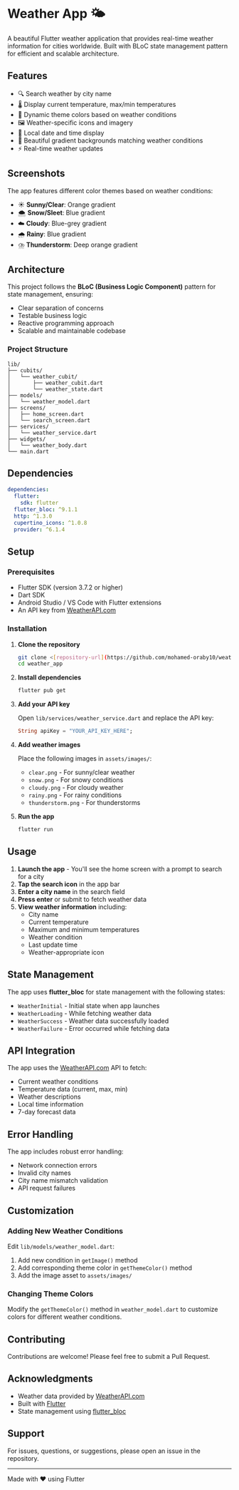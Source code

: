 # Weather App 🌤️

A beautiful Flutter weather application that provides real-time weather information for cities worldwide. Built with BLoC state management pattern for efficient and scalable architecture.

## Features

- 🔍 Search weather by city name
- 🌡️ Display current temperature, max/min temperatures
- 🎨 Dynamic theme colors based on weather conditions
- 🖼️ Weather-specific icons and imagery
- 📅 Local date and time display
- 🌈 Beautiful gradient backgrounds matching weather conditions
- ⚡ Real-time weather updates

## Screenshots

The app features different color themes based on weather conditions:
- ☀️ **Sunny/Clear**: Orange gradient
- 🌨️ **Snow/Sleet**: Blue gradient
- ☁️ **Cloudy**: Blue-grey gradient
- 🌧️ **Rainy**: Blue gradient
- ⛈️ **Thunderstorm**: Deep orange gradient

## Architecture

This project follows the **BLoC (Business Logic Component)** pattern for state management, ensuring:
- Clear separation of concerns
- Testable business logic
- Reactive programming approach
- Scalable and maintainable codebase

### Project Structure

```
lib/
├── cubits/
│   └── weather_cubit/
│       ├── weather_cubit.dart
│       └── weather_state.dart
├── models/
│   └── weather_model.dart
├── screens/
│   ├── home_screen.dart
│   └── search_screen.dart
├── services/
│   └── weather_service.dart
├── widgets/
│   └── weather_body.dart
└── main.dart
```

## Dependencies

```yaml
dependencies:
  flutter:
    sdk: flutter
  flutter_bloc: ^9.1.1
  http: ^1.3.0
  cupertino_icons: ^1.0.8
  provider: ^6.1.4
```

## Setup

### Prerequisites

- Flutter SDK (version 3.7.2 or higher)
- Dart SDK
- Android Studio / VS Code with Flutter extensions
- An API key from [WeatherAPI.com](https://www.weatherapi.com/)

### Installation

1. **Clone the repository**
   ```bash
   git clone <[repository-url](https://github.com/mohamed-oraby10/weather_app)>
   cd weather_app
   ```

2. **Install dependencies**
   ```bash
   flutter pub get
   ```

3. **Add your API key**
   
   Open `lib/services/weather_service.dart` and replace the API key:
   ```dart
   String apiKey = "YOUR_API_KEY_HERE";
   ```

4. **Add weather images**
   
   Place the following images in `assets/images/`:
   - `clear.png` - For sunny/clear weather
   - `snow.png` - For snowy conditions
   - `cloudy.png` - For cloudy weather
   - `rainy.png` - For rainy conditions
   - `thunderstorm.png` - For thunderstorms

5. **Run the app**
   ```bash
   flutter run
   ```

## Usage

1. **Launch the app** - You'll see the home screen with a prompt to search for a city
2. **Tap the search icon** in the app bar
3. **Enter a city name** in the search field
4. **Press enter** or submit to fetch weather data
5. **View weather information** including:
   - City name
   - Current temperature
   - Maximum and minimum temperatures
   - Weather condition
   - Last update time
   - Weather-appropriate icon

## State Management

The app uses **flutter_bloc** for state management with the following states:

- `WeatherInitial` - Initial state when app launches
- `WeatherLoading` - While fetching weather data
- `WeatherSuccess` - Weather data successfully loaded
- `WeatherFailure` - Error occurred while fetching data

## API Integration

The app uses the [WeatherAPI.com](https://www.weatherapi.com/) API to fetch:
- Current weather conditions
- Temperature data (current, max, min)
- Weather descriptions
- Local time information
- 7-day forecast data

## Error Handling

The app includes robust error handling:
- Network connection errors
- Invalid city names
- City name mismatch validation
- API request failures

## Customization

### Adding New Weather Conditions

Edit `lib/models/weather_model.dart`:

1. Add new condition in `getImage()` method
2. Add corresponding theme color in `getThemeColor()` method
3. Add the image asset to `assets/images/`

### Changing Theme Colors

Modify the `getThemeColor()` method in `weather_model.dart` to customize colors for different weather conditions.

## Contributing

Contributions are welcome! Please feel free to submit a Pull Request.

## Acknowledgments

- Weather data provided by [WeatherAPI.com](https://www.weatherapi.com/)
- Built with [Flutter](https://flutter.dev/)
- State management using [flutter_bloc](https://pub.dev/packages/flutter_bloc)

## Support

For issues, questions, or suggestions, please open an issue in the repository.

---

Made with ❤️ using Flutter
